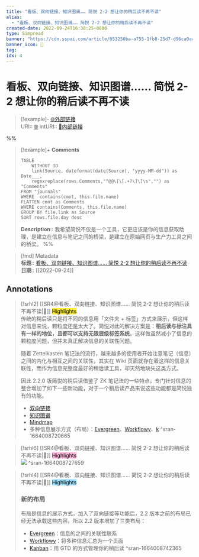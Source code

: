 ```yaml
---
title: "看板、双向链接、知识图谱…… 简悦 2-2 想让你的稍后读不再不读"
alias: 
  - "看板、双向链接、知识图谱…… 简悦 2-2 想让你的稍后读不再不读"
created-date: 2022-09-24T16:38:25+0800
type: Simpread
banner: "https://cdn.sspai.com/article/053250ba-a755-1fb8-25d7-d96ca0aa7b31.png "
banner_icon: 🔖
tag: 
idx: 4
---
```


# 看板、双向链接、知识图谱…… 简悦 2-2 想让你的稍后读不再不读

> [!example]- [🌐外部链接](<https://sspai.com/post/67074>)    
> URI:: [🌐](<https://sspai.com/post/67074>) 
> intURI:: [🧷内部链接](<https://sspai.com/post/67074>)

%%
> [!example]+ **Comments**  
> ```dataview
> TABLE 
>     WITHOUT ID
>     link(Source, dateformat(date(Source), "yyyy-MM-dd")) as Date___, 
>     regexreplace(rows.Comments,"^@@\[\[.+?\]\]\s","") as "Comments"
> FROM "journals"
> WHERE  contains(cmnt, this.file.name)
> FLATTEN cmnt as Comments
> WHERE contains(Comments, this.file.name)
> GROUP BY file.link as Source
> SORT rows.file.day desc
> ```
>  **Description**:: 我希望简悦不仅是一个工具，它更应该是你的信息获取助理，是建立在信息与笔记之间的桥梁，是建立在原始网页与生产力工具之间的桥梁。
%%

> [!md] Metadata  
> **标题**:: [看板、双向链接、知识图谱…… 简悦 2-2 想让你的稍后读不再不读](https://sspai.com/post/67074)  
> **日期**:: [[2022-09-24]]  

## Annotations


> [!srhl2] [[SR4@看板、双向链接、知识图谱…… 简悦 2-2 想让你的稍后读不再不读|📄]] <mark style="background-color: #ffeb3b">Highlights</mark>   
> 传统的稍后读只是将不同的信息用「文件夹 + 标签」方式来展示，但这样对信息来说，颗粒度还是太大了。简悦对此的解决方案是：**稍后读与标注具有一样的地位，且都可以支持无限层级标签系统**。这样做虽然减小了信息的颗粒度问题，但并未真正解决信息的关联性问题。
> 
> 随着 Zettelkasten 笔记法的流行，越来越多的使用者开始注意笔记（信息）之间的内化与相互之间的关联性，其实在 Wiki 页面就存在着这样的信息关联性，而作为信息完整度最好的稍后读工具，却天然地缺失这类方式。
> 
> 因此 2.2.0 版简悦的稍后读借鉴了 ZK 笔记法的一些特点，专门针对信息的整合增加了如下一些新功能，对于一个稍后读产品来说这些功能都是简悦独有的功能。
> 
> *   [双向链接](http://ksria.com/simpread/docs/#/%E5%8F%8C%E5%90%91%E9%93%BE%E6%8E%A5)
> *   [知识图谱](http://ksria.com/simpread/docs/#/%E5%8F%8C%E5%90%91%E9%93%BE%E6%8E%A5?id=%E5%9B%BE%E8%B0%B1)
> *   [Mindmap](http://ksria.com/simpread/docs/#/%E7%A8%8D%E5%90%8E%E8%AF%BB?id=Mindmap)
> *   多种信息展示方式（布局）：[Evergreen](http://ksria.com/simpread/docs/#/%E7%A8%8D%E5%90%8E%E8%AF%BB-%E5%A4%9A%E7%A7%8D%E5%B8%83%E5%B1%80?id=Evergreen)、[Workflowy](http://ksria.com/simpread/docs/#/%E7%A8%8D%E5%90%8E%E8%AF%BB-%E5%A4%9A%E7%A7%8D%E5%B8%83%E5%B1%80?id=Workflowy)、[k](http://ksria.com/simpread/docs/#/%E7%A8%8D%E5%90%8E%E8%AF%BB-%E5%A4%9A%E7%A7%8D%E5%B8%83%E5%B1%80?id=Kanban)
> ^sran-1664008720665

> [!srhl6] [[SR4@看板、双向链接、知识图谱…… 简悦 2-2 想让你的稍后读不再不读|📄]] <mark style="background-color: #ffb7da">Highlights</mark>   
> ![](https://cdn.sspai.com/2021/05/27/3df7b554b18a30e156673c3511a897e2.png)
> ^sran-1664008727659

> [!srhl4] [[SR4@看板、双向链接、知识图谱…… 简悦 2-2 想让你的稍后读不再不读|📄]] <mark style="background-color: #a1e0ff">Highlights</mark>   
> ### 新的布局
> 
> 布局是信息的展示方式，加入了双向链接等功能后，2.2 版本之前的布局已经无法承载这些内容。所以 2.2 版本增加了三类布局：
> 
> *   [Evergreen](http://ksria.com/simpread/docs/#/%E7%A8%8D%E5%90%8E%E8%AF%BB-%E5%A4%9A%E7%A7%8D%E5%B8%83%E5%B1%80?id=Evergreen)：信息的之间的关联性联系
> *   [Workflowy](http://ksria.com/simpread/docs/#/%E7%A8%8D%E5%90%8E%E8%AF%BB-%E5%A4%9A%E7%A7%8D%E5%B8%83%E5%B1%80?id=Workflowy)：将多种信息汇总为一个页面
> *   [Kanban](http://ksria.com/simpread/docs/#/%E7%A8%8D%E5%90%8E%E8%AF%BB-%E5%A4%9A%E7%A7%8D%E5%B8%83%E5%B1%80?id=Kanban)：用 GTD 的方式管理你的稍后读
> ^sran-1664008742365

